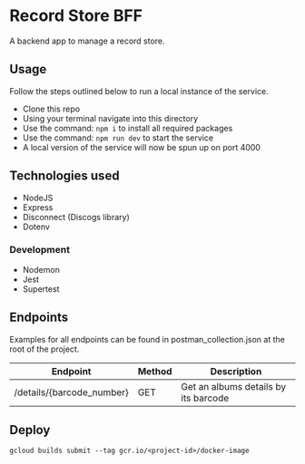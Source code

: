 # Record Store BFF

A backend app to manage a record store.

## Usage

Follow the steps outlined below to run a local instance of the service.

-   Clone this repo
-   Using your terminal navigate into this directory
-   Use the command: `npm i` to install all required packages
-   Use the command: `npm run dev` to start the service
-   A local version of the service will now be spun up on port 4000

## Technologies used

-   NodeJS
-   Express
-   Disconnect (Discogs library)
-   Dotenv

### Development

-   Nodemon
-   Jest
-   Supertest

## Endpoints

Examples for all endpoints can be found in postman_collection.json at the root of the project.

| Endpoint                  | Method | Description                          |
| ------------------------- | ------ | ------------------------------------ |
| /details/{barcode_number} | GET    | Get an albums details by its barcode |

## Deploy

`gcloud builds submit --tag gcr.io/<project-id>/docker-image`
